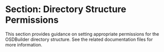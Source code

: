 # Section: Directory Structure Permissions

This section provides guidance on setting appropriate permissions for the OSDBuilder directory structure. See the related documentation files for more information.
